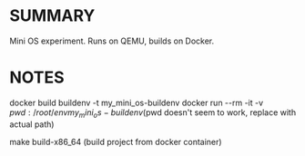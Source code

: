 # SUMMARY
Mini OS experiment. Runs on QEMU, builds on Docker.


# NOTES
docker build buildenv -t my_mini_os-buildenv
docker run --rm -it -v $pwd:/root/env my_mini_os-buildenv
    ($pwd doesn't seem to work, replace with actual path)

make build-x86_64 (build project from docker container)
